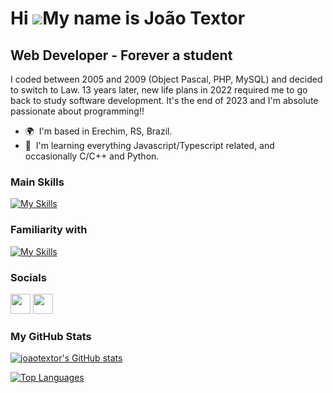 Hi ![](https://user-images.githubusercontent.com/18350557/176309783-0785949b-9127-417c-8b55-ab5a4333674e.gif)My name is João Textor
===================================================================================================================================

Web Developer - Forever a student
---------------------------------

I coded between 2005 and 2009 (Object Pascal, PHP, MySQL) and decided to switch to Law. 13 years later, new life plans in 2022 required me to go back to study software development.
It's the end of 2023 and I'm absolute passionate about programming!!

* 🌍  I'm based in Erechim, RS, Brazil.
* 🧠  I'm learning everything Javascript/Typescript related, and occasionally C/C++ and Python. 

### Main Skills
[![My Skills](https://skillicons.dev/icons?i=js,typescript,html,css,tailwind,bootstrap,sass,materialui,nodejs,react,nextjs,express,mongodb,postgres,prisma)](https://skillicons.dev)

### Familiarity with
[![My Skills](https://skillicons.dev/icons?i=py,flutter,cpp,docker,kubernetes,aws)](https://skillicons.dev)

### Socials

<a href="https://www.linkedin.com/in/joaotextor" target="_blank" rel="noreferrer"><img src="https://raw.githubusercontent.com/danielcranney/readme-generator/main/public/icons/socials/linkedin.svg" width="32" height="32" /></a> <a href="https://www.twitter.com/joaotextor90" target="_blank" rel="noreferrer"><img src="https://raw.githubusercontent.com/danielcranney/readme-generator/main/public/icons/socials/twitter.svg" width="32" height="32" /></a></p>

### My GitHub Stats

<a href="http://www.github.com/joaotextor"><img src="https://github-readme-stats.vercel.app/api?username=joaotextor&show_icons=true&hide=stars,prs,&count_private=true&title_color=0891b2&text_color=ffffff&icon_color=0891b2&bg_color=1c1917&hide_border=true&show_icons=true" alt="joaotextor's GitHub stats" /></a>

<a href="https://github.com/joaotextor" align="left"><img src="https://github-readme-stats.vercel.app/api/top-langs/?username=joaotextor&langs_count=10&title_color=0891b2&text_color=ffffff&icon_color=0891b2&bg_color=1c1917&hide_border=true&locale=en&custom_title=Top%20%Languages" alt="Top Languages" /></a>

